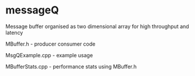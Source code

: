 # messageQ
Message buffer organised as two dimensional array for high throughput and latency

MBuffer.h - producer consumer code

MsgQExample.cpp - example usage

MBufferStats.cpp - performance stats using MBuffer.h

